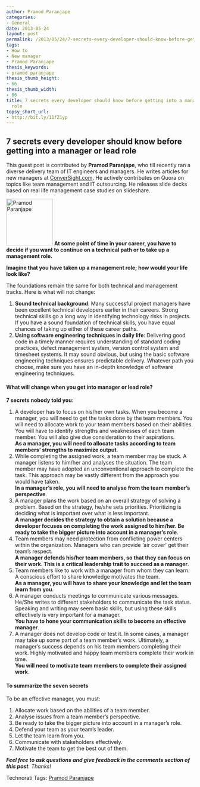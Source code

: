 ```yaml
---
author: Pramod Paranjape
categories:
- General
date: 2013-05-24
layout: post
permalink: /2013/05/24/7-secrets-every-developer-should-know-before-getting-into-a-manager-or-lead-role/
tags:
- How to
- New manager
- Pramod Paranjape
thesis_keywords:
- pramod paranjape
thesis_thumb_height:
- 66
thesis_thumb_width:
- 66
title: 7 secrets every developer should know before getting into a manager or lead
  role
topsy_short_url:
- http://bit.ly/11fZ1yp
---
```


<div>
  <h2>
    7 secrets every developer should know before getting into a manager or lead role
  </h2>
  
  <p class="update">
    This guest post is contributed by <b>Pramod Paranjape</b>, who till recently ran a diverse delivery team of IT engineers and managers. He writes articles for new managers at <a href="http://conversight.com/">ConverSight.com</a>. He actively contributes on Quora on topics like team management and IT outsourcing. He releases slide decks based on real life management case studies on slideshare.
  </p>
  
  <p class="block">
    <img class="alignright" alt="Pramod Paranjape" src="http://rubylearning.com/images/pramodp.jpg" width="125" height="125" /> <strong><span class="drop_cap">A</span>t some point of time in your career, you have to decide if you want to continue on a technical path or to take up a management role. </strong>
  </p>
  
  <p class="block">
    <strong>Imagine that you have taken up a management role; how would your life look like?</strong>
  </p>
  
  <p>
    The foundations remain the same for both technical and management tracks. Here is what will not change:
  </p>
  
  <ol>
    <li>
      <b>Sound technical background</b>: Many successful project managers have been excellent technical developers earlier in their careers. Strong technical skills go a long way in identifying technology risks in projects. If you have a sound foundation of technical skills, you have equal chances of taking up either of these career paths.
    </li>
    <li>
      <b>Using software engineering techniques in daily life</b>: Delivering good code in a timely manner requires understanding of standard coding practices, defect management system, version control system and timesheet systems. It may sound obvious, but using the basic software engineering techniques ensures predictable delivery. Whatever path you choose, make sure you have an in-depth knowledge of software engineering techniques.
    </li>
  </ol>
  
  <h4>
    What will change when you get into manager or lead role?
  </h4>
  
  <p>
    <b>7 secrets nobody told you</b>:
  </p>
  
  <ol>
    <li>
      A developer has to focus on his/her own tasks. When you become a manager, you will need to get the tasks done by the team members. You will need to allocate work to your team members based on their abilities. You will have to identify strengths and weaknesses of each team member. You will also give due consideration to their aspirations.<br /> <b>As a manager, you will need to allocate tasks according to team members’ strengths to maximize output</b>.
    </li>
    <li>
      While completing the assigned work, a team member may be stuck. A manager listens to him/her and analyses the situation. The team member may have adopted an unconventional approach to complete the task. This approach may be vastly different from the approach you would have taken.<br /> <b>In a manager&#8217;s role, you will need to analyse from the team member&#8217;s perspective</b>.
    </li>
    <li>
      A manager plans the work based on an overall strategy of solving a problem. Based on the strategy, he/she sets priorities. Prioritizing is deciding what is important over what is less important.<br /> <b>A manager decides the strategy to obtain a solution because a developer focuses on completing the work assigned to him/her. Be ready to take the bigger picture into account in a manager’s role</b>.
    </li>
    <li>
      Team members may need protection from conflicting power centers within the organization. Managers who can provide ‘air cover’ get their team’s respect.<br /> <b>A manager defends his/her team members, so that they can focus on their work. This is a critical leadership trait to succeed as a manager</b>.
    </li>
    <li>
      Team members like to work with a manager from whom they can learn. A conscious effort to share knowledge motivates the team.<br /> <b>As a manager, you will have to share your knowledge and let the team learn from you</b>.
    </li>
    <li>
      A manager conducts meetings to communicate various messages. He/She writes to different stakeholders to communicate the task status. Speaking and writing may seem basic skills, but using these skills effectively is very important for a manager.<br /> <b>You have to hone your communication skills to become an effective manager</b>.
    </li>
    <li>
      A manager does not develop code or test it. In some cases, a manager may take up some part of a team member’s work. Ultimately, a manager’s success depends on his team members completing their work. Highly motivated and happy team members complete their work in time.<br /> <b>You will need to motivate team members to complete their assigned work</b>.
    </li>
  </ol>
  
  <h4>
    To summarize the seven secrets
  </h4>
  
  <p>
    To be an effective manager, you must:
  </p>
  
  <ol>
    <li>
      Allocate work based on the abilities of a team member.
    </li>
    <li>
      Analyse issues from a team member’s perspective.
    </li>
    <li>
      Be ready to take the bigger picture into account in a manager’s role.
    </li>
    <li>
      Defend your team as your team’s leader.
    </li>
    <li>
      Let the team learn from you.
    </li>
    <li>
      Communicate with stakeholders effectively.
    </li>
    <li>
      Motivate the team to get the best out of them.
    </li>
  </ol>
  
  <p>
    <em><b>Feel free to ask questions and give feedback in the comments section of this post</b>. Thanks!</em>
  </p>
</div>

Technorati Tags: <a href="http://technorati.com/tag/Pramod+Paranjape" rel="tag">Pramod Paranjape</a>
